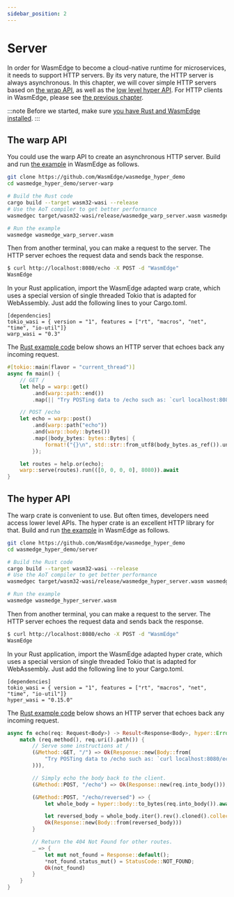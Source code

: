 ```yaml
---
sidebar_position: 2
---
```


# Server

In order for WasmEdge to become a cloud-native runtime for microservices, it needs to support HTTP servers. By its very nature, the HTTP server is always asynchronous. In this chapter, we will cover simple HTTP servers based on [the wrap API](#the-warp-api), as well as the [low level hyper API](#the-hyper-api). For HTTP clients in WasmEdge, please see [the previous chapter](client).

<!-- prettier-ignore -->
:::note
Before we started, make sure [you have Rust and WasmEdge installed](../setup).
:::

## The warp API

You could use the warp API to create an asynchronous HTTP server. Build and run [the example](https://github.com/WasmEdge/wasmedge_hyper_demo/blob/main/server-warp/) in WasmEdge as follows.

```bash
git clone https://github.com/WasmEdge/wasmedge_hyper_demo
cd wasmedge_hyper_demo/server-warp

# Build the Rust code
cargo build --target wasm32-wasi --release
# Use the AoT compiler to get better performance
wasmedgec target/wasm32-wasi/release/wasmedge_warp_server.wasm wasmedge_warp_server.wasm

# Run the example
wasmedge wasmedge_warp_server.wasm
```

Then from another terminal, you can make a request to the server. The HTTP server echoes the request data and sends back the response.

```bash
$ curl http://localhost:8080/echo -X POST -d "WasmEdge"
WasmEdge
```

In your Rust application, import the WasmEdge adapted warp crate, which uses a special version of single threaded Tokio that is adapted for WebAssembly. Just add the following lines to your Cargo.toml.

```
[dependencies]
tokio_wasi = { version = "1", features = ["rt", "macros", "net", "time", "io-util"]}
warp_wasi = "0.3"
```

The [Rust example code](https://github.com/WasmEdge/wasmedge_hyper_demo/blob/main/server-warp/src/main.rs) below shows an HTTP server that echoes back any incoming request.

```rust
#[tokio::main(flavor = "current_thread")]
async fn main() {
    // GET /
    let help = warp::get()
        .and(warp::path::end())
        .map(|| "Try POSTing data to /echo such as: `curl localhost:8080/echo -XPOST -d 'hello world'`\n");

    // POST /echo
    let echo = warp::post()
        .and(warp::path("echo"))
        .and(warp::body::bytes())
        .map(|body_bytes: bytes::Bytes| {
            format!("{}\n", std::str::from_utf8(body_bytes.as_ref()).unwrap())
        });

    let routes = help.or(echo);
    warp::serve(routes).run(([0, 0, 0, 0], 8080)).await
}
```

## The hyper API

The warp crate is convenient to use. But often times, developers need access lower level APIs. The hyper crate is an excellent HTTP library for that. Build and run [the example](https://github.com/WasmEdge/wasmedge_hyper_demo/blob/main/server/) in WasmEdge as follows.

```bash
git clone https://github.com/WasmEdge/wasmedge_hyper_demo
cd wasmedge_hyper_demo/server

# Build the Rust code
cargo build --target wasm32-wasi --release
# Use the AoT compiler to get better performance
wasmedgec target/wasm32-wasi/release/wasmedge_hyper_server.wasm wasmedge_hyper_server.wasm

# Run the example
wasmedge wasmedge_hyper_server.wasm
```

Then from another terminal, you can make a request to the server. The HTTP server echoes the request data and sends back the response.

```bash
$ curl http://localhost:8080/echo -X POST -d "WasmEdge"
WasmEdge
```

In your Rust application, import the WasmEdge adapted hyper crate, which uses a special version of single threaded Tokio that is adapted for WebAssembly. Just add the following line to your Cargo.toml.

```
[dependencies]
tokio_wasi = { version = "1", features = ["rt", "macros", "net", "time", "io-util"]}
hyper_wasi = "0.15.0"
```

The [Rust example code](https://github.com/WasmEdge/wasmedge_hyper_demo/blob/main/server/src/main.rs) below shows an HTTP server that echoes back any incoming request.

```rust
async fn echo(req: Request<Body>) -> Result<Response<Body>, hyper::Error> {
    match (req.method(), req.uri().path()) {
        // Serve some instructions at /
        (&Method::GET, "/") => Ok(Response::new(Body::from(
            "Try POSTing data to /echo such as: `curl localhost:8080/echo -XPOST -d 'hello world'`",
        ))),

        // Simply echo the body back to the client.
        (&Method::POST, "/echo") => Ok(Response::new(req.into_body())),

        (&Method::POST, "/echo/reversed") => {
            let whole_body = hyper::body::to_bytes(req.into_body()).await?;

            let reversed_body = whole_body.iter().rev().cloned().collect::<Vec<u8>>();
            Ok(Response::new(Body::from(reversed_body)))
        }

        // Return the 404 Not Found for other routes.
        _ => {
            let mut not_found = Response::default();
            *not_found.status_mut() = StatusCode::NOT_FOUND;
            Ok(not_found)
        }
    }
}
```
